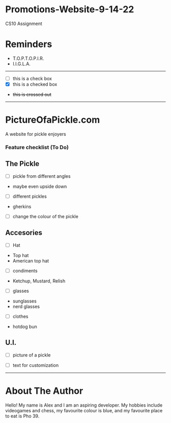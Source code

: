 # Promotions-Website-9-14-22
CS10 Assignment

# Reminders
- T.O.P.T.O.P.I.R.
- I.I.G.L.A.

---

- [ ] this is a check box
- [x] this is a checked box
- <del> this is crossed out </del>

---

# PictureOfaPickle.com
A website for pickle enjoyers

### Feature checklist (To Do)

## The Pickle
- [ ] pickle from different angles
 - maybe even upside down

- [ ] different pickles
 - gherkins

- [ ] change the colour of the pickle

## Accesories

- [ ] Hat
 - Top hat
 - American top hat

- [ ] condiments
 - Ketchup, Mustard, Relish

- [ ] glasses
 - sunglasses
 - nerd glasses

- [ ] clothes
 - hotdog bun
 ## U.I.
- [ ] picture of a pickle

- [ ] text for customization
---

# About The Author
Hello! My name is Alex and I am an aspiring developer. My hobbies include videogames and chess, my favourite colour is blue, and my favourite place to eat is Pho 39.